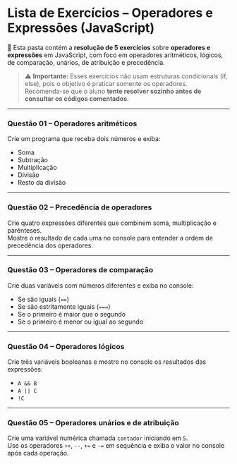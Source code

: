 # Lista de Exercícios – Operadores e Expressões (JavaScript)

📁 Esta pasta contém a **resolução de 5 exercícios** sobre **operadores e expressões** em JavaScript, com foco em operadores aritméticos, lógicos, de comparação, unários, de atribuição e precedência.

> ⚠️ **Importante:** Esses exercícios não usam estruturas condicionais (if, else), pois o objetivo é praticar somente os operadores.  
> Recomenda-se que o aluno **tente resolver sozinho antes de consultar os códigos comentados**.

---

### Questão 01 – Operadores aritméticos

Crie um programa que receba dois números e exiba:

-   Soma
-   Subtração
-   Multiplicação
-   Divisão
-   Resto da divisão

---

### Questão 02 – Precedência de operadores

Crie quatro expressões diferentes que combinem soma, multiplicação e parênteses.  
Mostre o resultado de cada uma no console para entender a ordem de precedência dos operadores.

---

### Questão 03 – Operadores de comparação

Crie duas variáveis com números diferentes e exiba no console:

-   Se são iguais (`==`)
-   Se são estritamente iguais (`===`)
-   Se o primeiro é maior que o segundo
-   Se o primeiro é menor ou igual ao segundo

---

### Questão 04 – Operadores lógicos

Crie três variáveis booleanas e mostre no console os resultados das expressões:

-   `A && B`
-   `A || C`
-   `!C`

---

### Questão 05 – Operadores unários e de atribuição

Crie uma variável numérica chamada `contador` iniciando em `5`.  
Use os operadores `++`, `--`, `+=` e `-=` em sequência e exiba o valor no console após cada operação.
